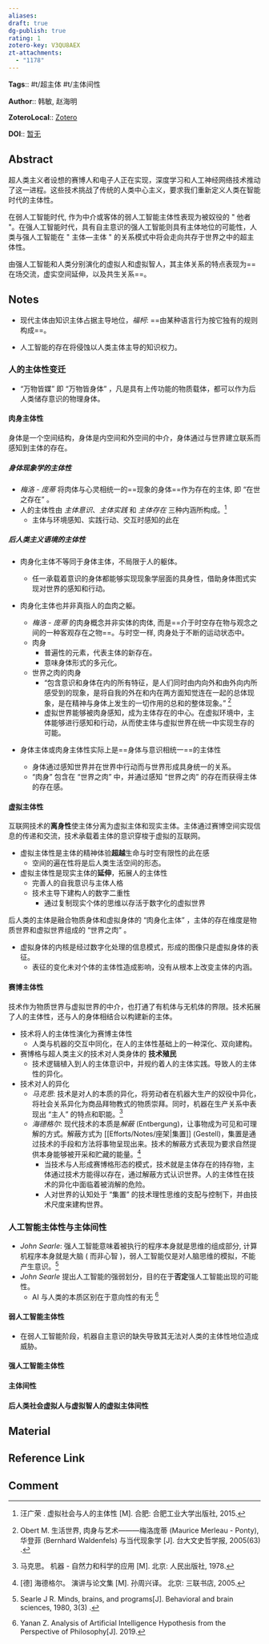 ```yaml
---
aliases: 
draft: true
dg-publish: true
rating: 1
zotero-key: V3QU8AEX
zt-attachments:
  - "1178"
---
```


**Tags**:: #t/超主体 #t/主体间性

**Author**:: 韩敏, 赵海明

**ZoteroLocal**:: [Zotero](zotero://select/library/items/V3QU8AEX)

**DOI**:: [暂无](https://kns.cnki.net/kcms2/article/abstract?v=n6BwBobH4uu2XkP23Zoa0rGMzB4JJBuZo07GnG2zwuytGBhqLLsbCm9dbpdPkZ08pzzKM0MemubLzNtosU6UE0AFAvSq0IFaMuIJ04hNlCx3w4E-nEgJRzvoK6NceQ_lYxo1k2hgVETDvDT-cUZIyxJy_zOKWDFaDLEO6MOK25w2F6BLWzQm75VqGRmQaxHRGFuvKpdrTgbid2jwjuWpkg==&uniplatform=NZKPT&language=CHS)

## Abstract

超人类主义者设想的赛博人和电子人正在实现，深度学习和人工神经网络技术推动了这一进程。这些技术挑战了传统的人类中心主义，要求我们重新定义人类在智能时代的主体性。

在弱人工智能时代, 作为中介或客体的弱人工智能主体性表现为被奴役的 " 他者 "。在强人工智能时代，具有自主意识的强人工智能则具有主体地位的可能性，人类与强人工智能在 " 主体—主体 " 的关系模式中将会走向共存于世界之中的超主体性。

由强人工智能和人类分别演化的虚拟人和虚拟智人，其主体关系的特点表现为==在场交流，虚实空间延伸，以及共生关系==。

## Notes

- 现代主体由知识主体占据主导地位，*福柯*: ==由某种语言行为按它独有的规则构成==。

- 人工智能的存在将侵蚀以人类主体主导的知识权力。

### 人的主体性变迁

- “万物皆媒” 即 “万物皆身体” ，凡是具有上传功能的物质载体，都可以作为后人类储存意识的物理身体。

#### 肉身主体性

身体是一个空间结构，身体是内空间和外空间的中介，身体通过与世界建立联系而感知到主体的存在。

##### 身体现象学的主体性

- *梅洛 - 庞蒂* 将肉体与心灵相统一的==现象的身体==作为存在的主体, 即 “在世之存在” 。
- 人的主体性由 *主体意识*、*主体实践* 和 *主体存在* 三种内涵所构成。[^1]
	- 主体与环境感知、实践行动、交互时感知的此在

##### 后人类主义语境的主体性

- 肉身化主体不等同于身体主体，不局限于人的躯体。
	- 任一承载着意识的身体都能够实现现象学层面的具身性，借助身体图式实现对世界的感知和行动。
- 肉身化主体也并非真指人的血肉之躯。
	- *梅洛 - 庞蒂* 的肉身概念并非实体的肉体, 而是==介于时空存在物与观念之间的一种客观存在之物==。与时空一样, 肉身处于不断的运动状态中。
	- 肉身
		- 普遍性的元素，代表主体的新存在。
		- 意味身体形式的多元化。
	- 世界之肉的肉身
		- “包含意识和身体在内的所有特征，是人们同时由内向外和由外向内所感受到的现象，是将自我的外在和内在两方面知觉连在一起的总体现象，是在精神与身体上发生的一切作用的总和的整体现象。” [^2]
		- 虚拟世界能够被肉身感知，成为主体存在的中心。在虚拟环境中，主体能够进行感知和行动，从而使主体与虚拟世界在统一中实现生存的可能。

- 身体主体或肉身主体性实际上是==身体与意识相统一==的主体性
	- 身体通过感知世界并在世界中行动而与世界形成具身统一的关系。
	- “肉身” 包含在 “世界之肉” 中，并通过感知 “世界之肉” 的存在而获得主体的存在感。

#### 虚拟主体性

互联网技术的**离身性**使主体分离为虚拟主体和现实主体。主体通过赛博空间实现信息的传递和交流，技术承载着主体的意识穿梭于虚拟的互联网。

- 虚拟主体性是主体的精神体验**超越**生命与时空有限性的此在感
	- 空间的遍在性将是后人类生活空间的形态。
- 虚拟主体性是现实主体的**延伸**，拓展人的主体性
	- 完善人的自我意识与主体人格
	- 技术主导下建构人的数字二重性
		- 通过复制现实个体的思维以存活于数字化的虚拟世界

后人类的主体是融合物质身体和虚拟身体的 “肉身化主体” ，主体的存在维度是物质世界和虚拟世界组成的 “世界之肉” 。

- 虚拟身体的内核是经过数字化处理的信息模式，形成的图像只是虚拟身体的表征。
	- 表征的变化未对个体的主体性造成影响，没有从根本上改变主体的内涵。

#### 赛博主体性

技术作为物质世界与虚拟世界的中介，也打通了有机体与无机体的界限。技术拓展了人的主体性，还与人的身体相结合以构建新的主体。

- 技术将人的主体性演化为赛博主体性
	- 人类与机器的交互中同化，在人的主体性基础上的一种深化、双向建构。
- 赛博格与超人类主义的技术对人类身体的 **技术殖民**
	- 技术逻辑植入到人的主体意识中，并规约着人的主体实践。导致人的主体性的异化。
- 技术对人的异化
	- *马克思*: 技术是对人的本质的异化，将劳动者在机器大生产的奴役中异化，将社会关系异化为商品拜物教式的物质崇拜。同时，机器在生产关系中表现出 “主人” 的特点和职能。[^3]
	- *海德格尔*: 现代技术的本质是*解蔽* (Entbergung)，让事物成为可见和可理解的方式。解蔽方式为 [[Efforts/Notes/座架\|集置]] (Gestell)，集置是通过技术的手段和方法将事物呈现出来。技术的解蔽方式表现为要求自然提供本身能够被开采和贮藏的能量。[^4]
		- 当技术与人形成赛博格形态的模式，技术就是主体存在的持存物，主体通过技术方能得以存在，通过解蔽方式认识世界。人的主体性在技术的异化中面临着被消解的危险。
		- 人对世界的认知处于 “集置” 的技术理性思维的支配与控制下，并由技术尺度来建构世界。

### 人工智能主体性与主体间性

- *John Searle*: 强人工智能意味着被执行的程序本身就是思维的组成部分, 计算机程序本身就是大脑 ( 而非心智 )，弱人工智能仅是对人脑思维的模拟，不能产生意识。[^5]
- *John Searle* 提出人工智能的强弱划分，目的在于**否定**强人工智能出现的可能性。
	- AI 与人类的本质区别在于意向性的有无 [^6]

#### 弱人工智能主体性

- 在弱人工智能阶段，机器自主意识的缺失导致其无法对人类的主体性地位造成威胁。

#### 强人工智能主体性

#### 主体间性

#### 后人类社会虚拟人与虚拟智人的虚拟主体间性

## Material

## Reference Link

## Comment

[^1]: 汪广荣 . 虚拟社会与人的主体性 [M]. 合肥: 合肥工业大学出版社, 2015.
[^2]: Obert M. 生活世界, 肉身与艺术———梅洛庞蒂 (Maurice Merleau - Ponty), 华登菲 (Bernhard Waldenfels) 与当代现象学 [J]. 台大文史哲学报, 2005(63) .
[^3]: 马克思。 机器 - 自然力和科学的应用 [M]. 北京: 人民出版社, 1978.
[^4]: [德] 海德格尔。 演讲与论文集 [M]. 孙周兴译。 北京: 三联书店, 2005.
[^5]: Searle J R. Minds, brains, and programs[J]. Behavioral and brain sciences, 1980, 3(3) .
[^6]: Yanan Z. Analysis of Artificial Intelligence Hypothesis from the Perspective of Philosophy[J]. 2019.
